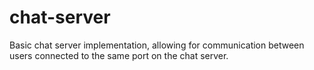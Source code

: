 # chat-server
Basic chat server implementation, allowing for communication between users connected to the same port on the chat server.
